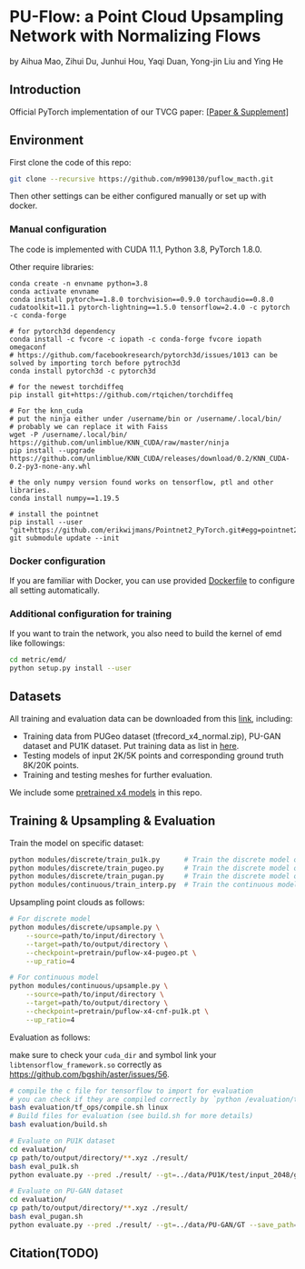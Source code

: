 # PU-Flow: a Point Cloud Upsampling Network with Normalizing Flows

by Aihua Mao, Zihui Du, Junhui Hou, Yaqi Duan, Yong-jin Liu and Ying He

## Introduction

Official PyTorch implementation of our TVCG paper: [[Paper & Supplement]](https://arxiv.org/abs/2107.05893)

## Environment

First clone the code of this repo:

```bash
git clone --recursive https://github.com/m990130/puflow_macth.git
```

Then other settings can be either configured manually or set up with docker.

### Manual configuration

The code is implemented with CUDA 11.1, Python 3.8, PyTorch 1.8.0.

Other require libraries:

```
conda create -n envname python=3.8
conda activate envname
conda install pytorch==1.8.0 torchvision==0.9.0 torchaudio==0.8.0 cudatoolkit=11.1 pytorch-lightning==1.5.0 tensorflow=2.4.0 -c pytorch -c conda-forge

# for pytorch3d dependency
conda install -c fvcore -c iopath -c conda-forge fvcore iopath omegaconf
# https://github.com/facebookresearch/pytorch3d/issues/1013 can be solved by importing torch before pytroch3d
conda install pytorch3d -c pytorch3d

# for the newest torchdiffeq
pip install git+https://github.com/rtqichen/torchdiffeq

# For the knn_cuda
# put the ninja either under /username/bin or /username/.local/bin/
# probably we can replace it with Faiss
wget -P /username/.local/bin/ https://github.com/unlimblue/KNN_CUDA/raw/master/ninja
pip install --upgrade https://github.com/unlimblue/KNN_CUDA/releases/download/0.2/KNN_CUDA-0.2-py3-none-any.whl

# the only numpy version found works on tensorflow, ptl and other libraries.
conda install numpy==1.19.5

# install the pointnet
pip install --user "git+https://github.com/erikwijmans/Pointnet2_PyTorch.git#egg=pointnet2_ops&subdirectory=pointnet2_ops_lib"
git submodule update --init
```

### Docker configuration

If you are familiar with Docker, you can use provided [Dockerfile](docker/Dockerfile) to configure all setting automatically.

### Additional configuration for training

If you want to train the network, you also need to build the kernel of emd like followings:

```bash
cd metric/emd/
python setup.py install --user
```

## Datasets

All training and evaluation data can be downloaded from this [link](https://drive.google.com/drive/folders/1jaKC-bF0yfwpdxfRtuhoQLMhCjiMVPiz?usp=sharing), including:

- Training data from PUGeo dataset (tfrecord_x4_normal.zip), PU-GAN dataset and PU1K dataset. Put training data as list in [here](data/filelist.txt).
- Testing models of input 2K/5K points and corresponding ground truth 8K/20K points.
- Training and testing meshes for further evaluation.

We include some [pretrained x4 models](pretrain/) in this repo.

## Training & Upsampling & Evaluation

Train the model on specific dataset:

```bash
python modules/discrete/train_pu1k.py      # Train the discrete model on PU1K Dataset
python modules/discrete/train_pugeo.py     # Train the discrete model on PUGeo Dataset
python modules/discrete/train_pugan.py     # Train the discrete model on PU-GAN Dataset
python modules/continuous/train_interp.py  # Train the continuous model on PU1K Dataset
```

Upsampling point clouds as follows:

```bash
# For discrete model
python modules/discrete/upsample.py \
    --source=path/to/input/directory \
    --target=path/to/output/directory \
    --checkpoint=pretrain/puflow-x4-pugeo.pt \
    --up_ratio=4

# For continuous model
python modules/continuous/upsample.py \
    --source=path/to/input/directory \
    --target=path/to/output/directory \
    --checkpoint=pretrain/puflow-x4-cnf-pu1k.pt \
    --up_ratio=4
```

Evaluation as follows:

make sure to check your `cuda_dir` and symbol link your `libtensorflow_framework.so` correctly as https://github.com/bgshih/aster/issues/56.

```bash
# compile the c file for tensorflow to import for evaluation
# you can check if they are compiled correctly by `python /evaluation/tf_ops/nn_distance/tf_nndistance.py` same for the approax
bash evaluation/tf_ops/compile.sh linux
# Build files for evaluation (see build.sh for more details)
bash evaluation/build.sh

# Evaluate on PU1K dataset
cd evaluation/
cp path/to/output/directory/**.xyz ./result/
bash eval_pu1k.sh
python evaluate.py --pred ./result/ --gt=../data/PU1K/test/input_2048/gt_8192 --save_path=./result/

# Evaluate on PU-GAN dataset
cd evaluation/
cp path/to/output/directory/**.xyz ./result/
bash eval_pugan.sh
python evaluate.py --pred ./result/ --gt=../data/PU-GAN/GT --save_path=./result/
```

## Citation(TODO)


